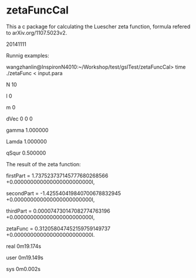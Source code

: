 zetaFuncCal
===========

This a c package for calculating the Luescher zeta function, formula refered to arXiv.org/1107.5023v2.

20141111

Runnig examples:

wangzhanlin@InspironN4010:~/Workshop/test/gslTest/zetaFuncCal> time ./zetaFunc < input.para

N                                       10

l                                       0

m                                       0

dVec                                    0 0 0 

gamma                                    1.000000

Lamda                                    1.000000

qSqur                                    0.500000

The result of the zeta function:

firstPart  = 1.737523737145777680268566 +0.000000000000000000000000I,

secondPart = -1.425540419840700678832945 +0.000000000000000000000000I,

thirdPart  = 0.000074730147082774763196 +0.000000000000000000000000I,

zetaFunc   = 0.312058047452159759149737 +0.000000000000000000000000I.

real	0m19.174s

user	0m19.149s

sys	0m0.002s

